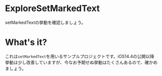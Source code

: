 # ExploreSetMarkedText
setMarkedTextの挙動を確認しましょう。

# What's it?
これは`setMarkedText`を用いるサンプルプロジェクトです。iOS14.4の公開以降挙動は少し改善していますが、今なお予期せぬ挙動はたくさんあるので、確かめましょう。
